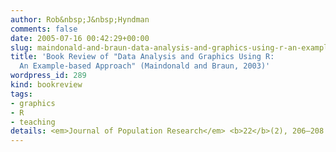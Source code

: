 ```yaml
---
author: Rob&nbsp;J&nbsp;Hyndman
comments: false
date: 2005-07-16 00:42:29+00:00
slug: maindonald-and-braun-data-analysis-and-graphics-using-r-an-example-based-approach
title: 'Book Review of "Data Analysis and Graphics Using R:
  An Example-based Approach" (Maindonald and Braun, 2003)'
wordpress_id: 289
kind: bookreview
tags:
- graphics
- R
- teaching
details: <em>Journal of Population Research</em> <b>22</b>(2), 206–208
---
```

